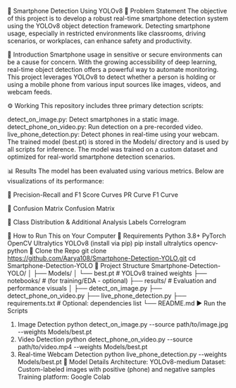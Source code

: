 📱 Smartphone Detection Using YOLOv8
🚨 Problem Statement
The objective of this project is to develop a robust real-time smartphone detection system using the YOLOv8 object detection framework. Detecting smartphone usage, especially in restricted environments like classrooms, driving scenarios, or workplaces, can enhance safety and productivity.

📘 Introduction
Smartphone usage in sensitive or secure environments can be a cause for concern. With the growing accessibility of deep learning, real-time object detection offers a powerful way to automate monitoring. This project leverages YOLOv8 to detect whether a person is holding or using a mobile phone from various input sources like images, videos, and webcam feeds.

⚙️ Working
This repository includes three primary detection scripts:

detect_on_image.py: Detect smartphones in a static image.
detect_phone_on_video.py: Run detection on a pre-recorded video.
live_phone_detection.py: Detect phones in real-time using your webcam.
The trained model (best.pt) is stored in the Models/ directory and is used by all scripts for inference. The model was trained on a custom dataset and optimized for real-world smartphone detection scenarios.

📊 Results
The model has been evaluated using various metrics. Below are visualizations of its performance:

🔸 Precision-Recall and F1 Score Curves
PR Curve F1 Curve

🔸 Confusion Matrix
Confusion Matrix

🔸 Class Distribution & Additional Analysis
Labels Correlogram

🧪 How to Run This on Your Computer
🔧 Requirements
Python 3.8+
PyTorch
OpenCV
Ultralytics YOLOv8 (install via pip)
pip install ultralytics opencv-python
📂 Clone the Repo
git clone https://github.com/Aarya108/Smartphone-Detection-YOLO.git
cd Smartphone-Detection-YOLO
📁 Project Structure
Smartphone-Detection-YOLO/
│
├── Models/
│   └── best.pt                # YOLOv8 trained weights
├── notebooks/                 # (for training/EDA - optional)
├── results/                   # Evaluation and performance visuals
│
├── detect_on_image.py
├── detect_phone_on_video.py
├── live_phone_detection.py
├── requirements.txt           # Optional: dependencies list
└── README.md
▶️ Run the Scripts
1. Image Detection
python detect_on_image.py --source path/to/image.jpg --weights Models/best.pt
2. Video Detection
python detect_phone_on_video.py --source path/to/video.mp4 --weights Models/best.pt
3. Real-time Webcam Detection
python live_phone_detection.py --weights Models/best.pt
🧠 Model Details
Architecture: YOLOv8-medium
Dataset: Custom-labeled images with positive (phone) and negative samples
Training platform: Google Colab
